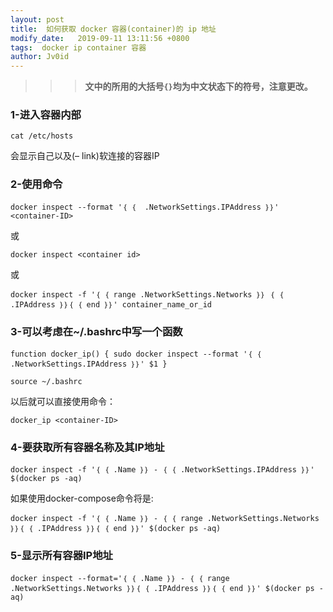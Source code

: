 ```yaml
---
layout: post
title:  如何获取 docker 容器(container)的 ip 地址
modify_date:   2019-09-11 13:11:56 +0800
tags:  docker ip container 容器
author: Jv0id
---
```





> > > **文中的所用的大括号`{}`均为中文状态下的符号，注意更改。**

### 1-进入容器内部

`cat /etc/hosts`

会显示自己以及(– link)软连接的容器IP

### 2-使用命令

`docker inspect --format '｛ ｛  .NetworkSettings.IPAddress ｝｝' <container-ID>`

或

`docker inspect <container id>`

或

`docker inspect -f '｛ ｛ range .NetworkSettings.Networks ｝｝ ｛ ｛ .IPAddress ｝｝｛ ｛ end ｝｝' container_name_or_id`

### 3-可以考虑在~/.bashrc中写一个函数

`function docker_ip() {
    sudo docker inspect --format '｛ ｛  .NetworkSettings.IPAddress ｝｝' $1
}`

`source ~/.bashrc`

以后就可以直接使用命令：

`docker_ip <container-ID>`

### 4-要获取所有容器名称及其IP地址
`docker inspect -f '｛ ｛ .Name ｝｝ - ｛ ｛ .NetworkSettings.IPAddress ｝｝' $(docker ps -aq)`

如果使用docker-compose命令将是:

`docker inspect -f '｛ ｛ .Name ｝｝ - ｛ ｛ range .NetworkSettings.Networks ｝｝｛ ｛ .IPAddress ｝｝｛ ｛ end ｝｝' $(docker ps -aq)`

### 5-显示所有容器IP地址

`docker inspect --format='｛ ｛ .Name ｝｝ - ｛ ｛ range .NetworkSettings.Networks ｝｝｛ ｛ .IPAddress ｝｝｛ ｛ end ｝｝' $(docker ps -aq)`

